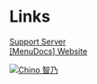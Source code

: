 # Links

[Support Server](https://discord.gg/8VnVTZM "Link to the Official Server (官方群组)")  
[[MenuDocs] Website](https://laoffical.ga/ "Link to the official Website. (官方網站)")  

<a href="https://top.gg/bot/651692927072075787" >
    <img src="https://top.gg/api/widget/651692927072075787.svg" alt="Chino 智乃" />
    </div>
